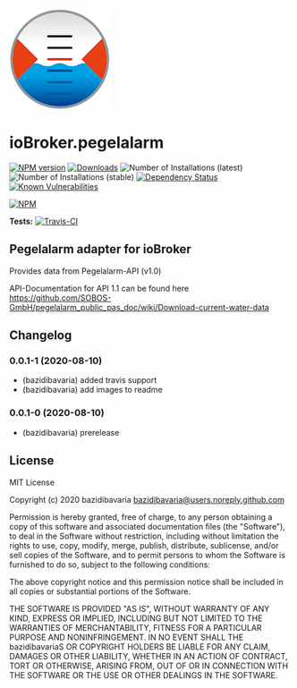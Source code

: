 ![Logo](admin/pegelalarm.png)
# ioBroker.pegelalarm

[![NPM version](http://img.shields.io/npm/v/iobroker.pegelalarm.svg)](https://www.npmjs.com/package/iobroker.pegelalarm)
[![Downloads](https://img.shields.io/npm/dm/iobroker.pegelalarm.svg)](https://www.npmjs.com/package/iobroker.pegelalarm)
![Number of Installations (latest)](http://iobroker.live/badges/pegelalarm-installed.svg)
![Number of Installations (stable)](http://iobroker.live/badges/pegelalarm-stable.svg)
[![Dependency Status](https://img.shields.io/david/bazidibavaria/iobroker.pegelalarm.svg)](https://david-dm.org/bazidibavaria/iobroker.pegelalarm)
[![Known Vulnerabilities](https://snyk.io/test/github/bazidibavaria/ioBroker.pegelalarm/badge.svg)](https://snyk.io/test/github/bazidibavaria/ioBroker.pegelalarm)

[![NPM](https://nodei.co/npm/iobroker.pegelalarm.png?downloads=true)](https://nodei.co/npm/iobroker.pegelalarm/)

**Tests:** [![Travis-CI](http://img.shields.io/travis/bazidibavaria/ioBroker.pegelalarm/master.svg)](https://travis-ci.org/bazidibavaria/ioBroker.pegelalarm)

## Pegelalarm adapter for ioBroker
Provides data from Pegelalarm-API (v1.0)

API-Documentation for API 1.1 can be found here
https://github.com/SOBOS-GmbH/pegelalarm_public_pas_doc/wiki/Download-current-water-data

## Changelog
<!--
    Placeholder for the next version (at the beginning of the line):
    ### __WORK IN PROGRESS__
-->

### 0.0.1-1 (2020-08-10)
* (bazidibavaria) added travis support
* (bazidibavaria) add images to readme

### 0.0.1-0 (2020-08-10)
* (bazidibavaria) prerelease

## License
MIT License

Copyright (c) 2020 bazidibavaria <bazidibavaria@users.noreply.github.com>

Permission is hereby granted, free of charge, to any person obtaining a copy
of this software and associated documentation files (the "Software"), to deal
in the Software without restriction, including without limitation the rights
to use, copy, modify, merge, publish, distribute, sublicense, and/or sell
copies of the Software, and to permit persons to whom the Software is
furnished to do so, subject to the following conditions:

The above copyright notice and this permission notice shall be included in all
copies or substantial portions of the Software.

THE SOFTWARE IS PROVIDED "AS IS", WITHOUT WARRANTY OF ANY KIND, EXPRESS OR
IMPLIED, INCLUDING BUT NOT LIMITED TO THE WARRANTIES OF MERCHANTABILITY,
FITNESS FOR A PARTICULAR PURPOSE AND NONINFRINGEMENT. IN NO EVENT SHALL THE
bazidibavariaS OR COPYRIGHT HOLDERS BE LIABLE FOR ANY CLAIM, DAMAGES OR OTHER
LIABILITY, WHETHER IN AN ACTION OF CONTRACT, TORT OR OTHERWISE, ARISING FROM,
OUT OF OR IN CONNECTION WITH THE SOFTWARE OR THE USE OR OTHER DEALINGS IN THE
SOFTWARE.